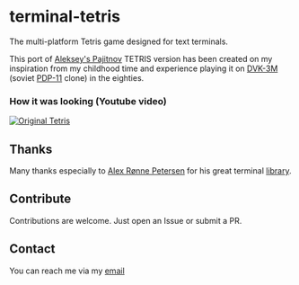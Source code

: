 # terminal-tetris
The multi-platform Tetris game designed for text terminals.

This port of [Aleksey's Pajitnov](https://tetris.fandom.com/wiki/Alexey_Pajitnov) TETRIS version has been created on my inspiration from my childhood time and experience playing it on  [DVK-3M](http://www.leningrad.su/museum/show_calc.php?n=241) (soviet [PDP-11](https://en.wikipedia.org/wiki/PDP-11) clone) in the eighties.

### How it was looking (Youtube video)

[![Original Tetris](https://img.youtube.com/vi/O0gAgQQHFcQ/0.jpg)](https://www.youtube.com/watch?v=O0gAgQQHFcQ "Original Tetris")

## Thanks
Many thanks especially to [Alex Rønne Petersen](https://github.com/alexrp) for his great terminal [library](https://github.com/alexrp/system-terminal).

## Contribute
Contributions are welcome. Just open an Issue or submit a PR. 

## Contact
You can reach me via my [email](mailto://semack@gmail.com)
